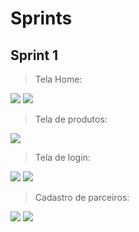 # Sprints
## Sprint 1

> Tela Home:

 <img src = "https://github.com/TechForce-ADS/imagens/blob/main/telahomegreenneat1.png" >

 <img src = "https://github.com/TechForce-ADS/imagens/blob/main/telahomegreenneat2.png" >

 > Tela de produtos:

 <img src = "https://github.com/TechForce-ADS/imagens/blob/main/telaprodutosgreenneat1.png" >

  > Tela de login:

 <img src = "https://github.com/TechForce-ADS/imagens/blob/main/telaentradagreenneat.png" >
 <img src = "https://github.com/TechForce-ADS/imagens/blob/main/telalogingreenneat.png" >

 > Cadastro de parceiros:


 <img src = "https://github.com/TechForce-ADS/imagens/blob/main/telacadastrogreenneat1.png" >
 <img src = "https://github.com/TechForce-ADS/imagens/blob/main/telacadastrogreenneat2.png" >
